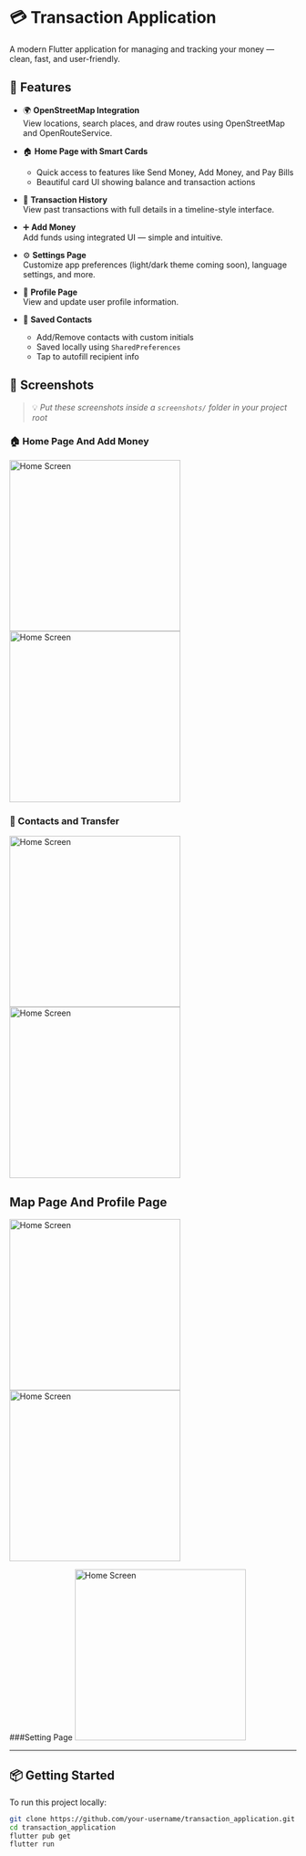 # 💳 Transaction Application

A modern Flutter application for managing and tracking your money — clean, fast, and user-friendly.

## 🚀 Features

- 🌍 **OpenStreetMap Integration**  
  View locations, search places, and draw routes using OpenStreetMap and OpenRouteService.

- 🏠 **Home Page with Smart Cards**  
  - Quick access to features like Send Money, Add Money, and Pay Bills  
  - Beautiful card UI showing balance and transaction actions

- 🔁 **Transaction History**  
  View past transactions with full details in a timeline-style interface.

- ➕ **Add Money**  
  Add funds using integrated UI — simple and intuitive.

- ⚙️ **Settings Page**  
  Customize app preferences (light/dark theme coming soon), language settings, and more.

- 👤 **Profile Page**  
  View and update user profile information.

- 📇 **Saved Contacts**  
  - Add/Remove contacts with custom initials  
  - Saved locally using `SharedPreferences`  
  - Tap to autofill recipient info

## 📸 Screenshots

> 💡 _Put these screenshots inside a `screenshots/` folder in your project root_
### 🏠 Home Page And Add Money
<img src="Screenshots/Home-page.jpg" alt="Home Screen" width="300" /> <img src="Screenshots/Add-money.jpg" alt="Home Screen" width="300" />
### 👥 Contacts and Transfer
<img src="Screenshots/Transfer-Money.jpg" alt="Home Screen" width="300" /> <img src="Screenshots/Transfer-Page-2.jpg" alt="Home Screen" width="300" />
## Map Page And Profile Page
<img src="Screenshots/Map-page.jpg" alt="Home Screen" width="300" /> <img src="Screenshots/Profile-Page.jpg" alt="Home Screen" width="300" />

###Setting Page
<img src="Screenshots/Setting-page.jpg" alt="Home Screen" width="300" />







---

## 📦 Getting Started

To run this project locally:

```bash
git clone https://github.com/your-username/transaction_application.git
cd transaction_application
flutter pub get
flutter run
